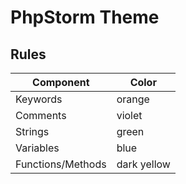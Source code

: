 PhpStorm Theme
===

## Rules

Component | Color
---|---
Keywords | orange
Comments | violet
Strings | green
Variables | blue
Functions/Methods | dark yellow
